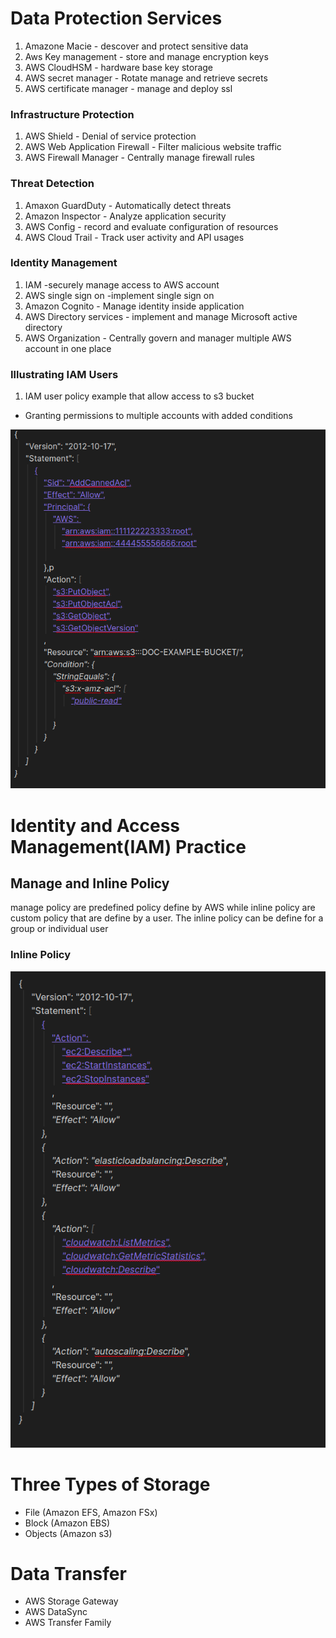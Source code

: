 # Data Protection Services
1) Amazone Macie - descover and protect sensitive data
2) Aws Key management - store and manage encryption keys
3) AWS CloudHSM - hardware base key storage
4) AWS secret manager - Rotate manage and retrieve secrets
5) AWS certificate manager - manage and deploy ssl

### Infrastructure Protection
1) AWS Shield - Denial of service protection
2) AWS Web Application Firewall - Filter malicious website traffic
3) AWS Firewall Manager - Centrally manage firewall rules

### Threat Detection
1) Amaxon GuardDuty - Automatically detect threats
2) Amazon Inspector - Analyze application security
3) AWS Config - record and evaluate configuration of resources
4) AWS Cloud Trail - Track user activity and API usages

### Identity Management
1) IAM -securely manage access to AWS account
2) AWS single sign on -implement single sign on
3) Amazon Cognito - Manage identity inside application
4) AWS Directory services - implement and manage Microsoft active directory
5) AWS Organization - Centrally govern and manager multiple AWS account in one place


### Illustrating IAM Users
1) IAM user policy example that allow access to s3 bucket
  - Granting permissions to multiple accounts with added conditions
  
![S3 Bucket example](https://github.com/sabiut/-conceptualize/blob/master/AWS/s3.png)



# Identity and Access Management(IAM) Practice

## Manage and Inline Policy
manage policy are predefined policy define by AWS while inline policy are custom policy that are define by a user. The inline policy can be define for a group or individual user 
### Inline Policy
![S3 Inline Policy example](https://github.com/sabiut/-conceptualize/blob/master/AWS/inlinepolicy.png)

# Three Types of Storage

-   File (Amazon EFS, Amazon FSx)
-   Block (Amazon EBS)
-  Objects (Amazon s3)

# Data Transfer

-  AWS Storage Gateway
- AWS DataSync
- AWS Transfer Family